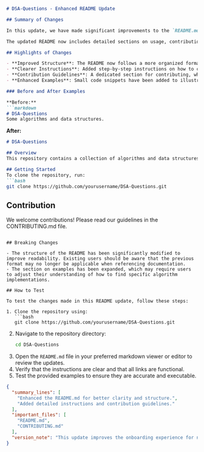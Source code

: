 ```markdown
# DSA-Questions - Enhanced README Update

## Summary of Changes

In this update, we have made significant improvements to the `README.md` file of the DSA-Questions repository. The primary goal of these enhancements is to provide clearer guidance and better organization for users and contributors. By improving the structure and content of the README, we aim to make it easier for new developers to understand the purpose of the repository and how to effectively utilize the resources provided.

The updated README now includes detailed sections on usage, contribution guidelines, and a clearer overview of the data structures and algorithms covered in the repository. These changes enhance the onboarding experience for new contributors and provide a comprehensive reference for existing users.

## Highlights of Changes

- **Improved Structure**: The README now follows a more organized format, making it easier to navigate.
- **Clearer Instructions**: Added step-by-step instructions on how to clone the repo and run the examples.
- **Contribution Guidelines**: A dedicated section for contributing, which outlines how to submit issues and pull requests.
- **Enhanced Examples**: Small code snippets have been added to illustrate how to use various algorithms included in the repository.

### Before and After Examples

**Before:**
```markdown
# DSA-Questions
Some algorithms and data structures.
```

**After:**
```markdown
# DSA-Questions

## Overview
This repository contains a collection of algorithms and data structures implemented in various programming languages.

## Getting Started
To clone the repository, run:
```bash
git clone https://github.com/yourusername/DSA-Questions.git
```

## Contribution
We welcome contributions! Please read our guidelines in the CONTRIBUTING.md file.
```

## Breaking Changes

- The structure of the README has been significantly modified to improve readability. Existing users should be aware that the previous format may no longer be applicable when referencing documentation.
- The section on examples has been expanded, which may require users to adjust their understanding of how to find specific algorithm implementations.

## How to Test

To test the changes made in this README update, follow these steps:

1. Clone the repository using:
   ```bash
   git clone https://github.com/yourusername/DSA-Questions.git
   ```
2. Navigate to the repository directory:
   ```bash
   cd DSA-Questions
   ```
3. Open the `README.md` file in your preferred markdown viewer or editor to review the updates.
4. Verify that the instructions are clear and that all links are functional.
5. Test the provided examples to ensure they are accurate and executable.

```json
{
  "summary_lines": [
    "Enhanced the README.md for better clarity and structure.",
    "Added detailed instructions and contribution guidelines."
  ],
  "important_files": [
    "README.md",
    "CONTRIBUTING.md"
  ],
  "version_note": "This update improves the onboarding experience for new contributors."
}
```
```